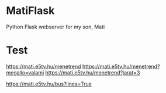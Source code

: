 # MatiFlask
Python Flask webserver for my son, Mati



# Test
https://mati.e5tv.hu/menetrend
https://mati.e5tv.hu/menetrend?megallo=valami
https://mati.e5tv.hu/menetrend?jarat=3

https://mati.e5tv.hu/bus?lines=True

